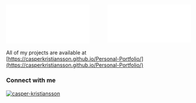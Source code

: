 <img align="right" src="https://github.com/CasperKristiansson/CasperKristiansson/blob/main/metrics.plugin.isocalendar.svg" width="45%">
<img algin="left" src="https://github.com/CasperKristiansson/CasperKristiansson/blob/main/metrics.classic.svg" width="45%">


All of my projects are available at [https://casperkristiansson.github.io/Personal-Portfolio/](https://casperkristiansson.github.io/Personal-Portfolio/)

<h3 align="left">Connect with me</h3>
<p align="left">
<a href="https://linkedin.com/in/casper-kristiansson" target="blank"><img align="center" src="https://img.shields.io/badge/LinkedIn-0077B5?style=for-the-badge&logo=linkedin&logoColor=white" width="150" alt="casper-kristiansson"/></a>
</p>

<br>

<!--https://github.com/alexandresanlim/Badges4-README.md-Profile-->
